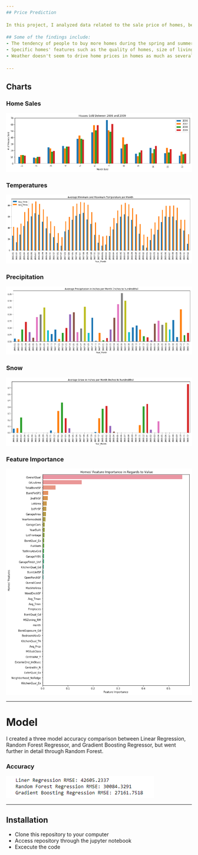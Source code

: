 ```yaml
---
## Price Prediction

In this project, I analyzed data related to the sale price of homes, besides homes' features, I combined different types of weather data points to investigate how strong of relationship weather around the year holds against homes' sale prices. Also, I created a predictive price model related to homes' features and weather around the year.

## Some of the findings include:
- The tendency of people to buy more homes during the spring and summer months.
- Specific homes' features such as the quality of homes, size of living area, and a total basement area showed the strongest importance related to home prices.
- Weather doesn't seem to drive home prices in homes as much as several other features. Weather ranks its self further down to the 24th place in feature importance.

---
```


## Charts

### Home Sales
![Home Sales](Images/home-sales.png)
### Temperatures
![Temperatures](Images/temperatures.png)
### Precipitation
![Precipitation](Images/precipitation.png)
### Snow
![Snow](Images/snow.png)
### Feature Importance
![Alt text](Images/feature-importance.png)

---

# Model

I created a three model accuracy comparison between Linear Regression, Random Forest Regressor, and Gradient Boosting Regressor, but went further in detail through Random Forest.

### Accuracy
![Accuracy](Images/model-accuracy.PNG)

---

## Installation

* Clone this repository to your computer
* Access repository through the jupyter notebook
* Excecute the code